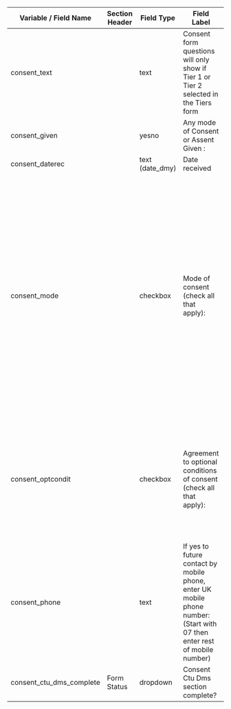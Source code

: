| Variable / Field Name       | Section Header | Field Type       | Field Label                                                                                                              | Choices or Calculations                                                                                                                                                                                                                                                                                                                                                                                                                                                                                    |
| --------------------------- | -------------- | ---------------- | ------------------------------------------------------------------------------------------------------------------------ | ---------------------------------------------------------------------------------------------------------------------------------------------------------------------------------------------------------------------------------------------------------------------------------------------------------------------------------------------------------------------------------------------------------------------------------------------------------------------------------------------------------- |
| consent\_text               |                | text             | Consent form questions will only show if Tier 1 or Tier 2 selected in the Tiers form                                     |                                                                                                                                                                                                                                                                                                                                                                                                                                                                                                            |
| consent\_given              |                | yesno            | Any mode of Consent or Assent Given :                                                                                    | 1, Yes ; 0, No                                                                                                                                                                                                                                                                                                                                                                                                                                                                                             |
| consent\_daterec            |                | text (date\_dmy) | Date received                                                                                                            |                                                                                                                                                                                                                                                                                                                                                                                                                                                                                                            |
| consent\_mode               |                | checkbox         | Mode of consent (check all that apply):                                                                                  | 1, consent\_mode\_\_\_1 Adult ; 2, consent\_mode\_\_\_2 Adult Extra Convalescent Sampling ; 3, consent\_mode\_\_\_3 Adult BioAID ; 4, consent\_mode\_\_\_4 Consultee ; 5, consent\_mode\_\_\_5 Witnessed ; 6, consent\_mode\_\_\_6 Telephone ; 7, consent\_mode\_\_\_7 Next of Kin (Scotland only) ; 8, consent\_mode\_\_\_8 Adult Regained Capacity (Scotland only) ; 9, consent\_mode\_\_\_9 Young Person 12-18y ; 10, consent\_mode\_\_\_10 Child under 12y ; 11, consent\_mode\_\_\_11 Parent/Guardian |
| consent\_optcondit          |                | checkbox         | Agreement to optional conditions of consent (check all that apply):                                                      | 1, consent\_optcondit\_\_\_1 Other unrelated use ; 2, consent\_optcondit\_\_\_2 Manufacture and Commercial lack ; 3, consent\_optcondit\_\_\_3 DNA RNA sequence sharing ; 4, consent\_optcondit\_\_\_4 Future contact by mobile phone text message (SMS)                                                                                                                                                                                                                                                   |
| consent\_phone              |                | text             | If yes to future contact by mobile phone, enter UK mobile phone number: (Start with 07 then enter rest of mobile number) |
| consent\_ctu\_dms\_complete | Form Status    | dropdown         | Consent Ctu Dms section complete?                                                                                        | 0, Incomplete ; 1, Unverified ; 2, Complete                                                                                                                                                                                                                                                                                                                                                                                                                                                                |